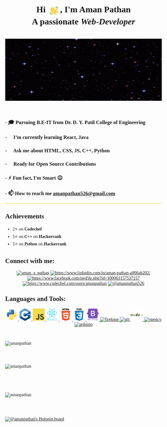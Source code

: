 <body style="font-family: 'Merriweather', serif;">


<h1 align="center" style="font-family: 'Merriweather', serif;">Hi <img src="./img/wavegif.gif" width="40px" height="40px" align="center"/>, I'm <b>Aman Pathan</b><br>
A passionate <i><b>Web-Developer</b></i></h1>

# <img src="./img/bg.gif" width="100%" height="200px" align="center" />



<!-- <p align="left"> <img src="https://komarev.com/ghpvc/?username=amanpathan&label=Profile%20views&color=0e75b6&style=flat" alt="amanpathan" /> </p> -->

<br>

### - 🎓 Pursuing **B.E-IT** from **Dr. D. Y. Patil College of Engineering**

### - 🌱 I’m currently learning **React, Java**

### - 📢 Ask me about **HTML, CSS, JS, C++, Python**

### - 🤝 Ready for **Open Source Contributions**

### - ⚡ Fun fact, **I'm Smart 😉**

### - 📫 How to reach me **amanpathan526@gmail.com**

<hr style="background-color:#ffd000; height:1px;border-width:0;">

## Achievements
- 2⭐ on **Codechef**
- 5⭐ on ***C++*** on **Hackerrank**
- 5⭐ on ***Python*** on **Hackerrank**

## Connect with me:

<p align="center">
<a href="https://twitter.com/aman_a_pathan" target="blank"><img align="center" src="https://raw.githubusercontent.com/rahuldkjain/github-profile-readme-generator/master/src/images/icons/Social/twitter.svg" alt="aman_a_pathan" height="30" width="40" /></a>
<a href="https://linkedin.com/in/https://www.linkedin.com/in/aman-pathan-a006ab202/" target="blank"><img align="center" src="https://raw.githubusercontent.com/rahuldkjain/github-profile-readme-generator/master/src/images/icons/Social/linked-in-alt.svg" alt="https://www.linkedin.com/in/aman-pathan-a006ab202/" height="30" width="40" /></a>
<a href="https://fb.com/https://www.facebook.com/profile.php?id=100061157537157" target="blank"><img align="center" src="https://raw.githubusercontent.com/rahuldkjain/github-profile-readme-generator/master/src/images/icons/Social/facebook.svg" alt="https://www.facebook.com/profile.php?id=100061157537157" height="30" width="40" /></a>
<a href="https://www.codechef.com/users/https://www.codechef.com/users/amanpathan" target="blank"><img align="center" src="https://api.iconify.design/simple-icons/codechef.svg?color=%23f2f2f2" alt="https://www.codechef.com/users/amanpathan" height="30" width="40" /></a>
<a href="https://www.hackerrank.com/@amanpathan526" target="blank"><img align="center" src="https://raw.githubusercontent.com/rahuldkjain/github-profile-readme-generator/master/src/images/icons/Social/hackerrank.svg" alt="@amanpathan526" height="30" width="40" /></a>

</p>

## Languages and Tools:

<p align="center"><a href="https://www.python.org" target="_blank" rel="noreferrer"> <img src="https://raw.githubusercontent.com/devicons/devicon/master/icons/python/python-original.svg" alt="python" width="40" height="40"/> </a><a href="https://www.w3schools.com/cpp/" target="_blank" rel="noreferrer"> <img src="https://raw.githubusercontent.com/devicons/devicon/master/icons/cplusplus/cplusplus-original.svg" alt="cplusplus" width="40" height="40"/> </a><a href="https://developer.mozilla.org/en-US/docs/Web/JavaScript" target="_blank" rel="noreferrer"> <img src="https://raw.githubusercontent.com/devicons/devicon/master/icons/javascript/javascript-original.svg" alt="javascript" width="40" height="40"/> </a><a href="https://reactjs.org/" target="_blank" rel="noreferrer"> <img src="https://raw.githubusercontent.com/devicons/devicon/master/icons/react/react-original-wordmark.svg" alt="react" width="40" height="40"/> </a><a href="https://www.w3.org/html/" target="_blank" rel="noreferrer"> <img src="https://raw.githubusercontent.com/devicons/devicon/master/icons/html5/html5-original-wordmark.svg" alt="html5" width="40" height="40"/> </a> <a href="https://www.w3schools.com/css/" target="_blank" rel="noreferrer"> <img src="https://raw.githubusercontent.com/devicons/devicon/master/icons/css3/css3-original-wordmark.svg" alt="css3" width="40" height="40"/> </a><a href="https://getbootstrap.com" target="_blank" rel="noreferrer"> <img src="https://raw.githubusercontent.com/devicons/devicon/master/icons/bootstrap/bootstrap-plain-wordmark.svg" alt="bootstrap" width="40" height="40"/> </a><a href="https://firebase.google.com/" target="_blank" rel="noreferrer"> <img src="https://www.vectorlogo.zone/logos/firebase/firebase-icon.svg" alt="firebase" width="40" height="40"/> </a> <a href="https://git-scm.com/" target="_blank" rel="noreferrer"> <img src="https://www.vectorlogo.zone/logos/git-scm/git-scm-icon.svg" alt="git" width="40" height="40"/> </a> <a href="https://nodejs.org" target="_blank" rel="noreferrer"> <img src="https://raw.githubusercontent.com/devicons/devicon/master/icons/nodejs/nodejs-original-wordmark.svg" alt="nodejs" width="40" height="40"/> </a><a href="https://opencv.org/" target="_blank" rel="noreferrer"> <img src="https://www.vectorlogo.zone/logos/opencv/opencv-icon.svg" alt="opencv" width="40" height="40"/> </a> <a href="https://www.arduino.cc/" target="_blank" rel="noreferrer"> <img src="https://cdn.worldvectorlogo.com/logos/arduino-1.svg" alt="arduino" width="40" height="40"/><a>
</p>
&nbsp; 
<p style="display:block;"><img align="center" src="https://github-readme-stats.vercel.app/api/top-langs?username=amanpathan&show_icons=true&locale=en&layout=compact" alt="amanpathan" /></p>

&nbsp; 

<p style="display:inline-block;"><img align="left" src="https://github-readme-stats.vercel.app/api?username=amanpathan&show_icons=true&locale=en" alt="amanpathan" /></p>

&nbsp; 

<p style="display:inline-block;"><img align="right" src="https://github-readme-streak-stats.herokuapp.com/?user=amanpathan&" alt="amanpathan" /></p>

&nbsp; 

[![@amanpathan's Holopin board](https://holopin.me/amanpathan)](https://holopin.io/@amanpathan)

</body>
